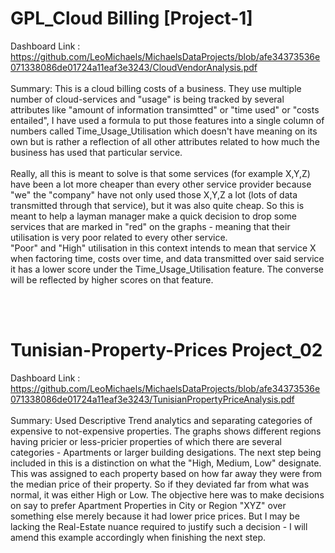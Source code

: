 # GPL_Cloud Billing [Project-1]
Dashboard Link : https://github.com/LeoMichaels/MichaelsDataProjects/blob/afe34373536e071338086de01724a11eaf3e3243/CloudVendorAnalysis.pdf
<br />
<br />
Summary: This is a cloud billing costs of a business. They use multiple number of cloud-services and "usage" is being tracked by several attributes like "amount of information transimtted" or "time used" or "costs entailed", I have used a formula to put those features into a single column of numbers called Time_Usage_Utilisation which doesn't have meaning on its own but is rather a reflection of all other attributes related to how much the business has used that particular service.
<br />
<br />
Really, all this is meant to solve is that some services (for example X,Y,Z) have been a lot more cheaper than every other service provider because "we" the "company" have not only used those X,Y,Z a lot (lots of data transmitted through that service), but it was also quite cheap. So this is meant to help a layman manager make a quick decision to drop some services that are marked in "red" on the graphs - meaning that their utilisation is very poor related to every other service.
<br />
"Poor" and "High" utilisation in this context intends to mean that service X when factoring time, costs over time, and data transmitted over said service it has a lower score under the Time_Usage_Utilisation feature. The converse will be reflected by higher scores on that feature.

<br />
<br />

# Tunisian-Property-Prices Project_02
Dashboard Link : https://github.com/LeoMichaels/MichaelsDataProjects/blob/afe34373536e071338086de01724a11eaf3e3243/TunisianPropertyPriceAnalysis.pdf
<br />
<br />
Summary: Used Descriptive Trend analytics and separating categories of expensive to not-expensive properties. The graphs shows different regions having pricier or less-pricier properties of which there are several categories - Apartments or larger building desigations. The next step being included in this is a distinction on what the "High, Medium, Low" designate. This was assigned to each property based on how far away they were from the median price of their property. So if they deviated far from what was normal, it was either High or Low. The objective here was to make decisions on say to prefer Apartment Properties in City or Region "XYZ" over something else merely because it had lower price prices. But I may be lacking the Real-Estate nuance required to justify such a decision - I will amend this example accordingly when finishing the next step.
